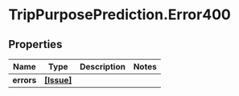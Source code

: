 # TripPurposePrediction.Error400

## Properties

Name | Type | Description | Notes
------------ | ------------- | ------------- | -------------
**errors** | [**[Issue]**](Issue.md) |  | 


